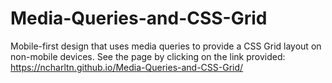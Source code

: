 # Media-Queries-and-CSS-Grid
Mobile-first design that uses media queries to provide a CSS Grid layout on non-mobile devices.
See the page by clicking on the link provided: https://ncharltn.github.io/Media-Queries-and-CSS-Grid/
